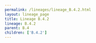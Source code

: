 ```yaml
---
permalink: /lineages/lineage_B.4.2.html
layout: lineage_page
title: Lineage B.4.2
lineage: B.4.2
parent: B.4
children: ['B.4.2']
---
```

